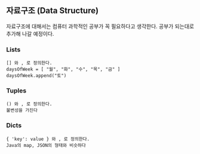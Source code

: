 ## 자료구조 (Data Structure)
자료구조에 대해서는 컴퓨터 과학적인 공부가 꼭 필요하다고 생각한다. 공부가 되는대로 추가해 나갈 예정이다.

### Lists
    [] 와 , 로 정의한다.
    daysOfWeek = [ "월", "화", "수", "목", "금" ]
    daysOfWeek.append("토")
    
### Tuples
    () 와 , 로 정의한다.
    불변성을 가진다
  
### Dicts
    { 'key': value } 와 , 로 정의한다.
    Java의 map, JSON의 형태와 비슷하다
